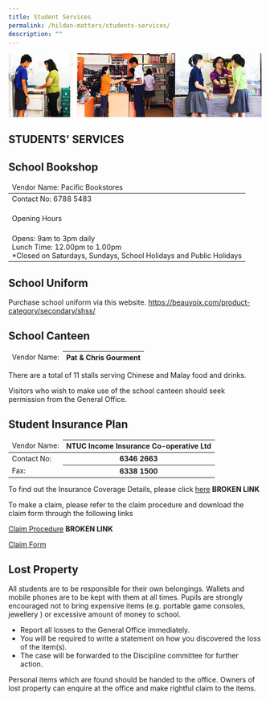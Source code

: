 ```yaml
---
title: Student Services
permalink: /hildan-matters/students-services/
description: ""
---
```

![](/images/Hildan%20Matters/Students'%20Services.jpg)


STUDENTS' SERVICES
------------------

School Bookshop
---------------
<table>
<thead>
  <tr>
    <td>Vendor Name: Pacific Bookstores</td>
  </tr>
</thead>
<tbody>
  <tr>
    <td>Contact No: 6788 5483<br><br></td>
  </tr>
  <tr>
    <td>Opening Hours</td>
  </tr>
  <tr>
    <td><br>Opens: 9am to 3pm daily<br>Lunch Time: 12.00pm to 1.00pm<br>*Closed on Saturdays, Sundays, School Holidays and Public Holidays</td>
  </tr>
</tbody>
</table>
  


School Uniform
--------------

Purchase school uniform via this website.
https://beauvoix.com/product-category/secondary/shss/



School Canteen
--------------

<table>
<thead>
  <tr>
    <td>Vendor Name:</td>
    <th>Pat &amp; Chris Gourment</th>
  </tr>
</thead>
</table>

There are a total of 11 stalls serving Chinese and Malay food and drinks. 

Visitors who wish to make use of the school canteen should seek permission from the General Office.

Student Insurance Plan
----------------------

<table>
<thead>
  <tr>
    <td>Vendor Name:</td>
    <th>NTUC Income Insurance Co-operative Ltd</th>
  </tr>
</thead>
<tbody>
  <tr>
    <td>Contact No:</td>
    <th>6346 2663</th>
  </tr>
  <tr>
    <td>Fax:</td>
    <th>6338 1500</th>
  </tr>
</tbody>
</table>

To find out the Insurance Coverage Details, please click [here](http://www.income.com.sg/insurance/SPP/index.asp) **BROKEN LINK**

To make a claim, please refer to the claim procedure and download the claim form through the following links

[Claim Procedure](http://www.income.com.sg/insurance/SPP/index.asp) **BROKEN LINK**

[Claim Form](/files/Hildan%20Matters/ntuc_student_insurance_claim_form.pdf)


Lost Property
-------------

All students are to be responsible for their own belongings. Wallets and mobile phones are to be kept with them at all times. Pupils are strongly encouraged not to bring expensive items (e.g. portable game consoles, jewellery ) or excessive amount of money to school.

*   Report all losses to the General Office immediately.
*   You will be required to write a statement on how you discovered the loss of the item(s).
*   The case will be forwarded to the Discipline committee for further action.

Personal items which are found should be handed to the office. Owners of lost property can enquire at the office and make rightful claim to the items.